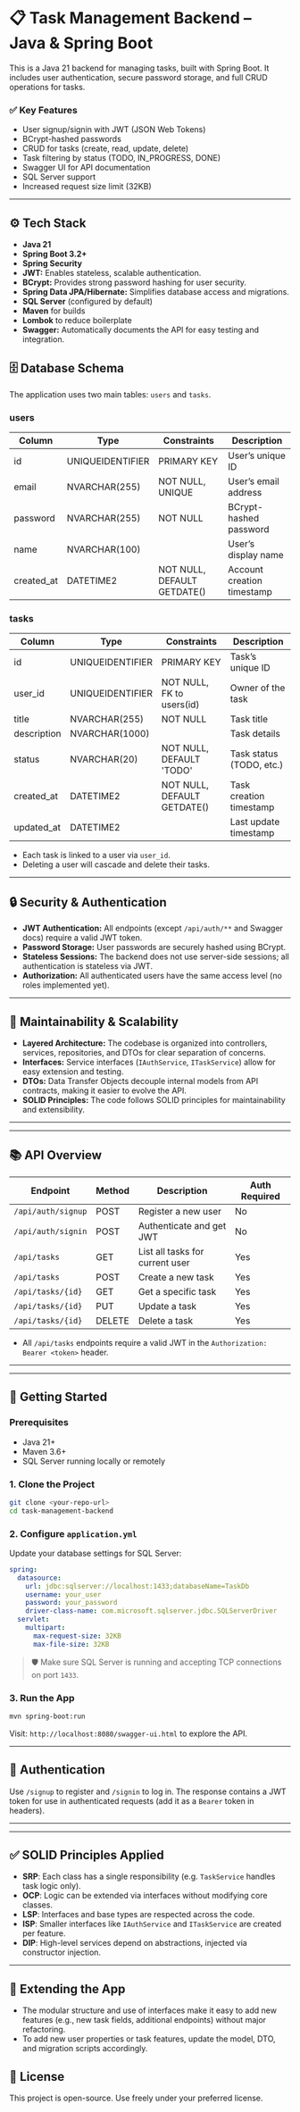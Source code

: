 # 📋 Task Management Backend – Java & Spring Boot

This is a Java 21 backend for managing tasks, built with Spring Boot. It includes user authentication, secure password storage, and full CRUD operations for tasks.

### ✅ Key Features

- User signup/signin with JWT (JSON Web Tokens)
- BCrypt-hashed passwords
- CRUD for tasks (create, read, update, delete)
- Task filtering by status (TODO, IN_PROGRESS, DONE)
- Swagger UI for API documentation
- SQL Server support
- Increased request size limit (32KB)

---

## ⚙️ Tech Stack

- **Java 21**
- **Spring Boot 3.2+**
- **Spring Security**
- **JWT:** Enables stateless, scalable authentication.
- **BCrypt:** Provides strong password hashing for user security.
- **Spring Data JPA/Hibernate:** Simplifies database access and migrations.
- **SQL Server** (configured by default)
- **Maven** for builds
- **Lombok** to reduce boilerplate
- **Swagger:** Automatically documents the API for easy testing and integration.


## 🗄️ Database Schema

The application uses two main tables: `users` and `tasks`.

### users

| Column      | Type             | Constraints                | Description                |
|-------------|------------------|----------------------------|----------------------------|
| id          | UNIQUEIDENTIFIER | PRIMARY KEY                | User’s unique ID           |
| email       | NVARCHAR(255)    | NOT NULL, UNIQUE           | User’s email address       |
| password    | NVARCHAR(255)    | NOT NULL                   | BCrypt-hashed password     |
| name        | NVARCHAR(100)    |                            | User’s display name        |
| created_at  | DATETIME2        | NOT NULL, DEFAULT GETDATE()| Account creation timestamp |

### tasks

| Column      | Type             | Constraints                | Description                |
|-------------|------------------|----------------------------|----------------------------|
| id          | UNIQUEIDENTIFIER | PRIMARY KEY                | Task’s unique ID           |
| user_id     | UNIQUEIDENTIFIER | NOT NULL, FK to users(id)  | Owner of the task          |
| title       | NVARCHAR(255)    | NOT NULL                   | Task title                 |
| description | NVARCHAR(1000)   |                            | Task details               |
| status      | NVARCHAR(20)     | NOT NULL, DEFAULT 'TODO'   | Task status (TODO, etc.)   |
| created_at  | DATETIME2        | NOT NULL, DEFAULT GETDATE()| Task creation timestamp    |
| updated_at  | DATETIME2        |                            | Last update timestamp      |

- Each task is linked to a user via `user_id`.
- Deleting a user will cascade and delete their tasks.

---

## 🔒 Security & Authentication

- **JWT Authentication:** All endpoints (except `/api/auth/**` and Swagger docs) require a valid JWT token.
- **Password Storage:** User passwords are securely hashed using BCrypt.
- **Stateless Sessions:** The backend does not use server-side sessions; all authentication is stateless via JWT.
- **Authorization:** All authenticated users have the same access level (no roles implemented yet).

---

## 🧩 Maintainability & Scalability

- **Layered Architecture:** The codebase is organized into controllers, services, repositories, and DTOs for clear separation of concerns.
- **Interfaces:** Service interfaces (`IAuthService`, `ITaskService`) allow for easy extension and testing.
- **DTOs:** Data Transfer Objects decouple internal models from API contracts, making it easier to evolve the API.
- **SOLID Principles:** The code follows SOLID principles for maintainability and extensibility.

---


---

## 📚 API Overview

| Endpoint                | Method | Description                        | Auth Required |
|-------------------------|--------|------------------------------------|--------------|
| `/api/auth/signup`      | POST   | Register a new user                | No           |
| `/api/auth/signin`      | POST   | Authenticate and get JWT           | No           |
| `/api/tasks`            | GET    | List all tasks for current user    | Yes          |
| `/api/tasks`            | POST   | Create a new task                  | Yes          |
| `/api/tasks/{id}`       | GET    | Get a specific task                | Yes          |
| `/api/tasks/{id}`       | PUT    | Update a task                      | Yes          |
| `/api/tasks/{id}`       | DELETE | Delete a task                      | Yes          |

- All `/api/tasks` endpoints require a valid JWT in the `Authorization: Bearer <token>` header.

---


---

## 🚀 Getting Started

### Prerequisites

- Java 21+
- Maven 3.6+
- SQL Server running locally or remotely

### 1. Clone the Project

```bash
git clone <your-repo-url>
cd task-management-backend
```

### 2. Configure `application.yml`

Update your database settings for SQL Server:

```yaml
spring:
  datasource:
    url: jdbc:sqlserver://localhost:1433;databaseName=TaskDb
    username: your_user
    password: your_password
    driver-class-name: com.microsoft.sqlserver.jdbc.SQLServerDriver
  servlet:
    multipart:
      max-request-size: 32KB
      max-file-size: 32KB
```

> 🛡️ Make sure SQL Server is running and accepting TCP connections on port `1433`.

### 3. Run the App

```bash
mvn spring-boot:run
```

Visit: `http://localhost:8080/swagger-ui.html` to explore the API.

---

## 🔐 Authentication

Use `/signup` to register and `/signin` to log in. The response contains a JWT token for use in authenticated requests (add it as a `Bearer` token in headers).

---


---

## ✅ SOLID Principles Applied

- **SRP**: Each class has a single responsibility (e.g. `TaskService` handles task logic only).
- **OCP**: Logic can be extended via interfaces without modifying core classes.
- **LSP**: Interfaces and base types are respected across the code.
- **ISP**: Smaller interfaces like `IAuthService` and `ITaskService` are created per feature.
- **DIP**: High-level services depend on abstractions, injected via constructor injection.

---
## 🚀 Extending the App

- The modular structure and use of interfaces make it easy to add new features (e.g., new task fields, additional endpoints) without major refactoring.
- To add new user properties or task features, update the model, DTO, and migration scripts accordingly.

## 📄 License

This project is open-source. Use freely under your preferred license.
